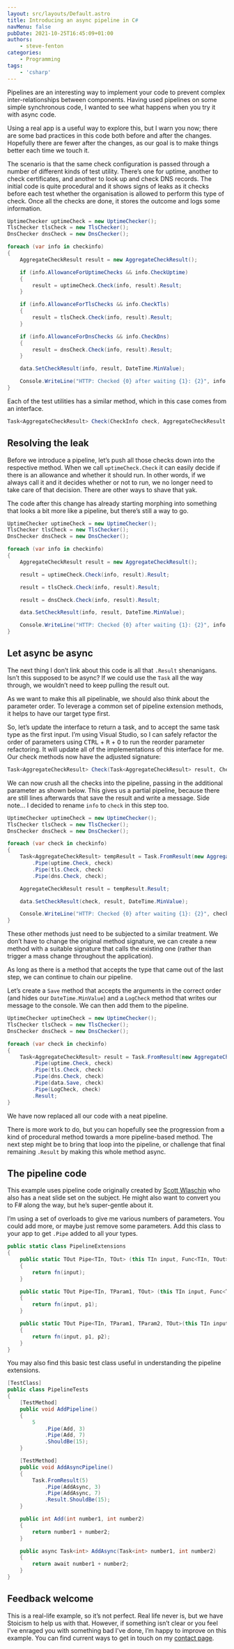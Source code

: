 ```yaml
---
layout: src/layouts/Default.astro
title: Introducing an async pipeline in C#
navMenu: false
pubDate: 2021-10-25T16:45:09+01:00
authors:
    - steve-fenton
categories:
    - Programming
tags:
    - 'csharp'
---
```


Pipelines are an interesting way to implement your code to prevent complex inter-relationships between components. Having used pipelines on some simple synchronous code, I wanted to see what happens when you try it with async code.

Using a real app is a useful way to explore this, but I warn you now; there are some bad practices in this code both before and after the changes. Hopefully there are fewer after the changes, as our goal is to make things better each time we touch it.

The scenario is that the same check configuration is passed through a number of different kinds of test utility. There’s one for uptime, another to check certificates, and another to look up and check DNS records. The initial code is quite procedural and it shows signs of leaks as it checks before each test whether the organisation is allowed to perform this type of check. Once all the checks are done, it stores the outcome and logs some information.

```csharp
UptimeChecker uptimeCheck = new UptimeChecker();
TlsChecker tlsCheck = new TlsChecker();
DnsChecker dnsCheck = new DnsChecker();

foreach (var info in checkinfo)
{
    AggregateCheckResult result = new AggregateCheckResult();

    if (info.AllowanceForUptimeChecks && info.CheckUptime)
    {
        result = uptimeCheck.Check(info, result).Result;
    }

    if (info.AllowanceForTlsChecks && info.CheckTls)
    {
        result = tlsCheck.Check(info, result).Result;
    }

    if (info.AllowanceForDnsChecks && info.CheckDns)
    {
        result = dnsCheck.Check(info, result).Result;
    }

    data.SetCheckResult(info, result, DateTime.MinValue);

    Console.WriteLine("HTTP: Checked {0} after waiting {1}: {2}", info.Url, GetSinceText(info), result.Success);
}
```

Each of the test utilities has a similar method, which in this case comes from an interface.

```csharp
Task<AggregateCheckResult> Check(CheckInfo check, AggregateCheckResult result);
```

## Resolving the leak

Before we introduce a pipeline, let’s push all those checks down into the respective method. When we call `uptimeCheck.Check` it can easily decide if there is an allowance and whether it should run. In other words, if we always call it and it decides whether or not to run, we no longer need to take care of that decision. There are other ways to shave that yak.

The code after this change has already starting morphing into something that looks a bit more like a pipeline, but there’s still a way to go.

```csharp
UptimeChecker uptimeCheck = new UptimeChecker();
TlsChecker tlsCheck = new TlsChecker();
DnsChecker dnsCheck = new DnsChecker();

foreach (var info in checkinfo)
{
    AggregateCheckResult result = new AggregateCheckResult();

    result = uptimeCheck.Check(info, result).Result;

    result = tlsCheck.Check(info, result).Result;

    result = dnsCheck.Check(info, result).Result;

    data.SetCheckResult(info, result, DateTime.MinValue);

    Console.WriteLine("HTTP: Checked {0} after waiting {1}: {2}", info.Url, GetSinceText(info), result.Success);
}
```

## Let async be async

The next thing I don’t link about this code is all that `.Result` shenanigans. Isn’t this supposed to be async? If we could use the `Task` all the way through, we wouldn’t need to keep pulling the result out.

As we want to make this all pipelinable, we should also think about the parameter order. To leverage a common set of pipeline extension methods, it helps to have our target type first.

So, let’s update the interface to return a task, and to accept the same task type as the first input. I’m using Visual Studio, so I can safely refactor the order of parameters using <kbd>CTRL</kbd> + <kbd>R</kbd> + <kbd>O</kbd> to run the reorder parameter refactoring. It will update all of the implementations of this interface for me. Our check methods now have the adjusted signature:

```csharp
Task<AggregateCheckResult> Check(Task<AggregateCheckResult> result, CheckInfo check);
```

We can now crush all the checks into the pipeline, passing in the additional parameter as shown below. This gives us a partial pipeline, because there are still lines afterwards that save the result and write a message. Side note… I decided to rename `info` to `check` in this step too.

```csharp
UptimeChecker uptimeCheck = new UptimeChecker();
TlsChecker tlsCheck = new TlsChecker();
DnsChecker dnsCheck = new DnsChecker();

foreach (var check in checkinfo)
{
    Task<AggregateCheckResult> tempResult = Task.FromResult(new AggregateCheckResult())
        .Pipe(uptime.Check, check)
        .Pipe(tls.Check, check)
        .Pipe(dns.Check, check);

    AggregateCheckResult result = tempResult.Result;

    data.SetCheckResult(check, result, DateTime.MinValue);

    Console.WriteLine("HTTP: Checked {0} after waiting {1}: {2}", check.Url, GetSinceText(check), result.Success);
}
```

These other methods just need to be subjected to a similar treatment. We don’t have to change the original method signature, we can create a new method with a suitable signature that calls the existing one (rather than trigger a mass change throughout the application).

As long as there is a method that accepts the type that came out of the last step, we can continue to chain our pipeline.

Let’s create a `Save` method that accepts the arguments in the correct order (and hides our `DateTime.MinValue`) and a `LogCheck` method that writes our message to the console. We can then add them to the pipeline.

```csharp
UptimeChecker uptimeCheck = new UptimeChecker();
TlsChecker tlsCheck = new TlsChecker();
DnsChecker dnsCheck = new DnsChecker();

foreach (var check in checkinfo)
{
    Task<AggregateCheckResult> result = Task.FromResult(new AggregateCheckResult())
        .Pipe(uptime.Check, check)
        .Pipe(tls.Check, check)
        .Pipe(dns.Check, check)
        .Pipe(data.Save, check)
        .Pipe(LogCheck, check)
        .Result;
}
```

We have now replaced all our code with a neat pipeline.

There is more work to do, but you can hopefully see the progression from a kind of procedural method towards a more pipeline-based method. The next step might be to bring that loop into the pipeline, or challenge that final remaining `.Result` by making this whole method async.

## The pipeline code

This example uses pipeline code originally created by [Scott Wlaschin](https://fsharpforfunandprofit.com/pipeline/) who also has a neat slide set on the subject. He might also want to convert you to F# along the way, but he’s super-gentle about it.

I’m using a set of overloads to give me various numbers of parameters. You could add more, or maybe just remove some parameters. Add this class to your app to get `.Pipe` added to all your types.

```csharp
public static class PipelineExtensions
{
    public static TOut Pipe<TIn, TOut> (this TIn input, Func<TIn, TOut> fn)
    {
        return fn(input);
    }

    public static TOut Pipe<TIn, TParam1, TOut> (this TIn input, Func<TIn, TParam1, TOut> fn, TParam1 p1)
    {
        return fn(input, p1);
    }

    public static TOut Pipe<TIn, TParam1, TParam2, TOut>(this TIn input, Func<TIn, TParam1, TParam2, TOut> fn, TParam1 p1, TParam2 p2)
    {
        return fn(input, p1, p2);
    }
}
```

You may also find this basic test class useful in understanding the pipeline extensions.

```csharp
[TestClass]
public class PipelineTests
{
    [TestMethod]
    public void AddPipeline()
    {
        5
            .Pipe(Add, 3)
            .Pipe(Add, 7)
            .ShouldBe(15);
    }

    [TestMethod]
    public void AddAsyncPipeline()
    {
        Task.FromResult(5)
            .Pipe(AddAsync, 3)
            .Pipe(AddAsync, 7)
            .Result.ShouldBe(15);
    }

    public int Add(int number1, int number2)
    {
        return number1 + number2;
    }

    public async Task<int> AddAsync(Task<int> number1, int number2)
    {
        return await number1 + number2;
    }
}
```

## Feedback welcome

This is a real-life example, so it’s not perfect. Real life never is, but we have Stoicism to help us with that. However, if something isn’t clear or you feel I’ve enraged you with something bad I’ve done, I’m happy to improve on this example. You can find current ways to get in touch on my [contact page](/contact/).